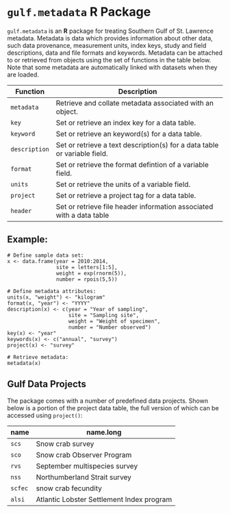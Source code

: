 # `gulf.metadata` **R** Package
`gulf.metadata` is an **R** package for treating Southern Gulf of St. Lawrence metadata. Metadata is data which provides information about other data, such data provenance, measurement units, index keys, study and field descriptions, data and file formats and keywords. Metadata can be attached to or retrieved from objects using the set of functions in the table below. Note that some metadata are automatically linked with datasets when they are loaded.

Function      | Description
------------- | --------------------------------------------------------------------------
`metadata`    | Retrieve and collate metadata associated with an object.
`key`         | Set or retrieve an index key for a data table.
`keyword`     | Set or retrieve an keyword(s) for a data table.
`description` | Set or retrieve a text description(s) for a data table or variable field.
`format`      | Set or retrieve the format defintion of a variable field.
`units`       | Set or retrieve the units of a variable field.
`project`     | Set or retrieve a project tag for a data table.  
`header`      | Set or retrieve file header information associated with a data table

## Example:
```
# Define sample data set:
x <- data.frame(year = 2010:2014,
                site = letters[1:5],
                weight = exp(rnorm(5)),
                number = rpois(5,5))

# Define metadata attributes:
units(x, "weight") <- "kilogram"
format(x, "year") <- "YYYY"
description(x) <- c(year = "Year of sampling",
                    site = "Sampling site",
                    weight = "Weight of specimen",
                    number = "Number observed")
key(x) <- "year"
keywords(x) <- c("annual", "survey")
project(x) <- "survey"

# Retrieve metadata:
metadata(x)
```
## Gulf Data Projects

The package comes with a number of predefined data projects. Shown below is a portion of the project data table, the full version of which can be accessed using `project()`:

   name       | name.long
------------- | --------------------------------------------------------------------------
`scs`         | Snow crab survey
`sco`         | Snow crab Observer Program
`rvs`         | September multispecies survey
`nss`         | Northumberland Strait survey
`scfec`       | snow crab fecundity
`alsi`        | Atlantic Lobster Settlement Index program

